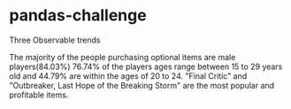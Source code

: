 # pandas-challenge
Three Observable trends

The majority of the people purchasing optional items are male players(84.03%)
76.74% of the players ages range between 15 to 29 years old and 44.79% are within the ages of 20 to 24.
"Final Critic" and "Outbreaker, Last Hope of the Breaking Storm" are the most popular and profitable items.
